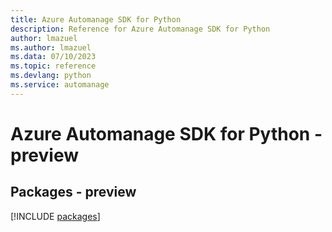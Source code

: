 ```yaml
---
title: Azure Automanage SDK for Python
description: Reference for Azure Automanage SDK for Python
author: lmazuel
ms.author: lmazuel
ms.data: 07/10/2023
ms.topic: reference
ms.devlang: python
ms.service: automanage
---
```

# Azure Automanage SDK for Python - preview
## Packages - preview
[!INCLUDE [packages](automanage-index.md)]